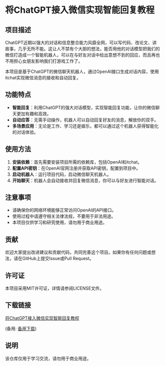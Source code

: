 # 将ChatGPT接入微信实现智能回复教程

## 项目描述

ChatGPT近期以强大的对话和信息整合能力风靡全网，可以写代码、改论文、讲故事，几乎无所不能。这让人不禁有个大胆的想法，能否用他的对话模型把我们的微信打造成一个智能机器人，可以在与好友对话中给出意想不到的回应，而且再也不用担心女朋友影响我们打游戏工作了。

本项目是基于ChatGPT的微信聊天机器人，通过OpenAI接口生成对话内容，使用itchat实现微信消息的接收和自动回复。

## 功能特点

- **智能回复**：利用ChatGPT的强大对话模型，实现智能回复功能，让你的微信聊天更加有趣和高效。
- **自动应答**：无需手动操作，机器人可以自动回复好友的消息，解放你的双手。
- **多场景应用**：无论是工作、学习还是娱乐，都可以通过这个机器人获得智能化的对话体验。

## 使用方法

1. **安装依赖**：首先需要安装项目所需的依赖库，包括OpenAI和itchat。
2. **配置API密钥**：在OpenAI官网注册并获取API密钥，配置到项目中。
3. **启动机器人**：运行项目代码，启动微信聊天机器人。
4. **开始聊天**：机器人会自动接收并回复微信消息，你可以与好友进行智能对话。

## 注意事项

- 请确保你的网络环境能够正常访问OpenAI的API接口。
- 使用过程中请遵守相关法律法规，不要用于非法用途。
- 本项目仅供学习和研究使用，请勿用于商业用途。

## 贡献

欢迎大家提出改进建议和贡献代码，共同完善这个项目。如果你有任何问题或想法，请在GitHub上提交Issue或Pull Request。

## 许可证

本项目采用MIT许可证，详情请参阅LICENSE文件。

## 下载链接
[将ChatGPT接入微信实现智能回复教程](https://pan.quark.cn/s/46d4b2bd1b7e) 

(备用: [备用下载](https://pan.baidu.com/s/1DJnJqoO3XYABefyRqAyeZQ?pwd=1234))

## 说明

该仓库仅用于学习交流，请勿用于商业用途。

